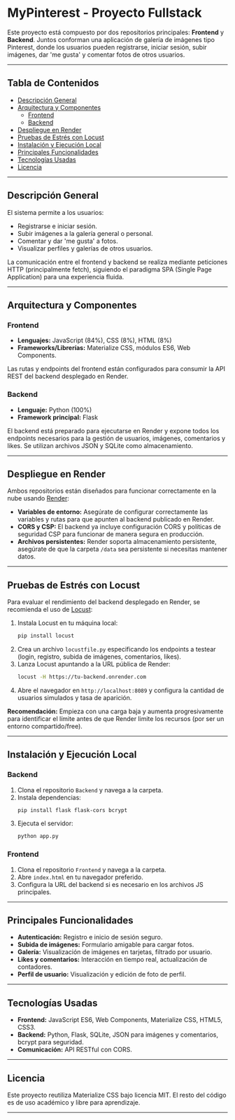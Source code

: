 # MyPinterest - Proyecto Fullstack

Este proyecto está compuesto por dos repositorios principales: **Frontend** y **Backend**. Juntos conforman una aplicación de galería de imágenes tipo Pinterest, donde los usuarios pueden registrarse, iniciar sesión, subir imágenes, dar 'me gusta' y comentar fotos de otros usuarios.

---

## Tabla de Contenidos

- [Descripción General](#descripción-general)
- [Arquitectura y Componentes](#arquitectura-y-componentes)
  - [Frontend](#frontend)
  - [Backend](#backend)
- [Despliegue en Render](#despliegue-en-render)
- [Pruebas de Estrés con Locust](#pruebas-de-estrés-con-locust)
- [Instalación y Ejecución Local](#instalación-y-ejecución-local)
- [Principales Funcionalidades](#principales-funcionalidades)
- [Tecnologías Usadas](#tecnologías-usadas)
- [Licencia](#licencia)

---

## Descripción General

El sistema permite a los usuarios:
- Registrarse e iniciar sesión.
- Subir imágenes a la galería general o personal.
- Comentar y dar 'me gusta' a fotos.
- Visualizar perfiles y galerías de otros usuarios.

La comunicación entre el frontend y backend se realiza mediante peticiones HTTP (principalmente fetch), siguiendo el paradigma SPA (Single Page Application) para una experiencia fluida.

---

## Arquitectura y Componentes

### Frontend

- **Lenguajes:** JavaScript (84%), CSS (8%), HTML (8%)
- **Frameworks/Librerías:** Materialize CSS, módulos ES6, Web Components.

Las rutas y endpoints del frontend están configurados para consumir la API REST del backend desplegado en Render.

### Backend

- **Lenguaje:** Python (100%)
- **Framework principal:** Flask

El backend está preparado para ejecutarse en Render y expone todos los endpoints necesarios para la gestión de usuarios, imágenes, comentarios y likes. Se utilizan archivos JSON y SQLite como almacenamiento.

---

## Despliegue en Render

Ambos repositorios están diseñados para funcionar correctamente en la nube usando [Render](https://render.com/):

- **Variables de entorno:** Asegúrate de configurar correctamente las variables y rutas para que apunten al backend publicado en Render.
- **CORS y CSP:** El backend ya incluye configuración CORS y políticas de seguridad CSP para funcionar de manera segura en producción.
- **Archivos persistentes:** Render soporta almacenamiento persistente, asegúrate de que la carpeta `/data` sea persistente si necesitas mantener datos.

---

## Pruebas de Estrés con Locust

Para evaluar el rendimiento del backend desplegado en Render, se recomienda el uso de [Locust](https://locust.io/):

1. Instala Locust en tu máquina local:
   ```bash
   pip install locust
   ```
2. Crea un archivo `locustfile.py` especificando los endpoints a testear (login, registro, subida de imágenes, comentarios, likes).
3. Lanza Locust apuntando a la URL pública de Render:
   ```bash
   locust -H https://tu-backend.onrender.com
   ```
4. Abre el navegador en `http://localhost:8089` y configura la cantidad de usuarios simulados y tasa de aparición.

**Recomendación:** Empieza con una carga baja y aumenta progresivamente para identificar el límite antes de que Render limite los recursos (por ser un entorno compartido/free).

---

## Instalación y Ejecución Local

### Backend

1. Clona el repositorio `Backend` y navega a la carpeta.
2. Instala dependencias:
   ```bash
   pip install flask flask-cors bcrypt
   ```
3. Ejecuta el servidor:
   ```bash
   python app.py
   ```

### Frontend

1. Clona el repositorio `Frontend` y navega a la carpeta.
2. Abre `index.html` en tu navegador preferido.
3. Configura la URL del backend si es necesario en los archivos JS principales.

---

## Principales Funcionalidades

- **Autenticación:** Registro e inicio de sesión seguro.
- **Subida de imágenes:** Formulario amigable para cargar fotos.
- **Galería:** Visualización de imágenes en tarjetas, filtrado por usuario.
- **Likes y comentarios:** Interacción en tiempo real, actualización de contadores.
- **Perfil de usuario:** Visualización y edición de foto de perfil.

---

## Tecnologías Usadas

- **Frontend:** JavaScript ES6, Web Components, Materialize CSS, HTML5, CSS3.
- **Backend:** Python, Flask, SQLite, JSON para imágenes y comentarios, bcrypt para seguridad.
- **Comunicación:** API RESTful con CORS.

---

## Licencia

Este proyecto reutiliza Materialize CSS bajo licencia MIT. El resto del código es de uso académico y libre para aprendizaje.

---